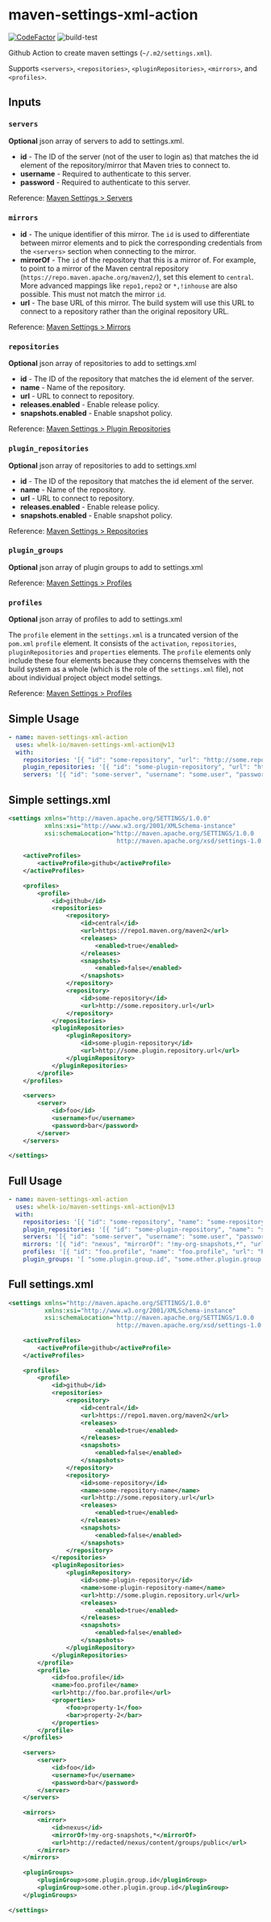 # maven-settings-xml-action

[![CodeFactor](https://www.codefactor.io/repository/github/whelk-io/maven-settings-xml-action/badge)](https://www.codefactor.io/repository/github/whelk-io/maven-settings-xml-action) ![build-test](https://github.com/whelk-io/maven-settings-xml-action/workflows/build-test/badge.svg)

Github Action to create maven settings (`~/.m2/settings.xml`). 

Supports `<servers>`, `<repositories>`, `<pluginRepositories>`, `<mirrors>`, and `<profiles>`.

## Inputs

### `servers`

**Optional** json array of servers to add to settings.xml.
* **id** - The ID of the server (not of the user to login as) that matches the id element of the repository/mirror that Maven tries to connect to.
* **username** - Required to authenticate to this server.
* **password** - Required to authenticate to this server.

Reference: [Maven Settings > Servers](http://maven.apache.org/settings.html#servers)

### `mirrors`

* **id** - The unique identifier of this mirror. The `id` is used to differentiate between mirror elements and to pick the corresponding credentials from the `<servers>` section when connecting to the mirror.
* **mirrorOf** - The `id` of the repository that this is a mirror of. For example, to point to a mirror of the Maven central repository (`https://repo.maven.apache.org/maven2/`), set this element to `central`. More advanced mappings like `repo1,repo2` or `*,!inhouse` are also possible. This must not match the mirror `id`.
* **url** - The base URL of this mirror. The build system will use this URL to connect to a repository rather than the original repository URL.

Reference: [Maven Settings > Mirrors](http://maven.apache.org/settings.html#mirrors)

### `repositories`
**Optional** json array of repositories to add to settings.xml
* **id** - The ID of the repository that matches the id element of the server.
* **name** - Name of the repository.
* **url** - URL to connect to repository.
* **releases.enabled** - Enable release policy.
* **snapshots.enabled** - Enable snapshot policy.

Reference: [Maven Settings > Plugin Repositories](http://maven.apache.org/settings.html#repositories)

### `plugin_repositories`
**Optional** json array of repositories to add to settings.xml
* **id** - The ID of the repository that matches the id element of the server.
* **name** - Name of the repository.
* **url** - URL to connect to repository.
* **releases.enabled** - Enable release policy.
* **snapshots.enabled** - Enable snapshot policy.

Reference: [Maven Settings > Repositories](http://maven.apache.org/settings.html#Plugin_Repositories)

### `plugin_groups`
**Optional** json array of plugin groups to add to settings.xml

Reference: [Maven Settings > Profiles](http://maven.apache.org/settings.html#Plugin_Groups)

### `profiles`
**Optional** json array of profiles to add to settings.xml

The `profile` element in the `settings.xml` is a truncated version of the `pom.xml` `profile` element. It consists of the `activation`, `repositories`, `pluginRepositories` and `properties` elements. The `profile` elements only include these four elements because they concerns themselves with the build system as a whole (which is the role of the `settings.xml` file), not about individual project object model settings.

Reference: [Maven Settings > Profiles](http://maven.apache.org/settings.html#profiles)

## Simple Usage

````yaml
- name: maven-settings-xml-action
  uses: whelk-io/maven-settings-xml-action@v13
  with:
    repositories: '[{ "id": "some-repository", "url": "http://some.repository.url" }]'
    plugin_repositories: '[{ "id": "some-plugin-repository", "url": "http://some.plugin.repository.url" }]'
    servers: '[{ "id": "some-server", "username": "some.user", "password": "some.password" }]'
````

## Simple settings.xml

````xml
<settings xmlns="http://maven.apache.org/SETTINGS/1.0.0" 
          xmlns:xsi="http://www.w3.org/2001/XMLSchema-instance" 
          xsi:schemaLocation="http://maven.apache.org/SETTINGS/1.0.0
                              http://maven.apache.org/xsd/settings-1.0.0.xsd">
  
    <activeProfiles>
        <activeProfile>github</activeProfile>
    </activeProfiles>
  
    <profiles>
        <profile>
            <id>github</id>
            <repositories>
                <repository>
                    <id>central</id>
                    <url>https://repo1.maven.org/maven2</url>
                    <releases>
                        <enabled>true</enabled>
                    </releases>
                    <snapshots>
                        <enabled>false</enabled>
                    </snapshots>
                </repository>
                <repository>
                    <id>some-repository</id>
                    <url>http://some.repository.url</url>
                </repository>
            </repositories>
            <pluginRepositories>
                <pluginRepository>
                    <id>some-plugin-repository</id>
                    <url>http://some.plugin.repository.url</url>
                </pluginRepository>
            </pluginRepositories>
        </profile>
    </profiles>
  
    <servers>
        <server>
            <id>foo</id>
            <username>fu</username>
            <password>bar</password>
        </server>
    </servers>
  
</settings>
````

## Full Usage

````yaml
- name: maven-settings-xml-action
  uses: whelk-io/maven-settings-xml-action@v13
  with:
    repositories: '[{ "id": "some-repository", "name": "some-repository-name", "url": "http://some.repository.url", "releases": { "enabled": "true" }, "snapshots": { "enabled": "false" } }]'
    plugin_repositories: '[{ "id": "some-plugin-repository", "name": "some-plugin-repository-name", "url": "http://some.plugin.repository.url", "releases": { "enabled": "true" }, "snapshots": { "enabled": "false" }}]'
    servers: '[{ "id": "some-server", "username": "some.user", "password": "some.password" }]'
    mirrors: '[{ "id": "nexus", "mirrorOf": "!my-org-snapshots,*", "url": "http://redacted/nexus/content/groups/public" }]'
    profiles: '[{ "id": "foo.profile", "name": "foo.profile", "url": "http://foo.bar.profile", "properties": { "foo": "property-1", "bar": "property-2"} }]'
	plugin_groups: '[ "some.plugin.group.id", "some.other.plugin.group.id" ]'

````

## Full settings.xml

````xml
<settings xmlns="http://maven.apache.org/SETTINGS/1.0.0" 
          xmlns:xsi="http://www.w3.org/2001/XMLSchema-instance" 
          xsi:schemaLocation="http://maven.apache.org/SETTINGS/1.0.0
                              http://maven.apache.org/xsd/settings-1.0.0.xsd">
  
    <activeProfiles>
        <activeProfile>github</activeProfile>
    </activeProfiles>
  
    <profiles>
        <profile>
            <id>github</id>
            <repositories>
                <repository>
                    <id>central</id>
                    <url>https://repo1.maven.org/maven2</url>
                    <releases>
                        <enabled>true</enabled>
                    </releases>
                    <snapshots>
                        <enabled>false</enabled>
                    </snapshots>
                </repository>
                <repository>
                    <id>some-repository</id>
                    <name>some-repository-name</name>
                    <url>http://some.repository.url</url>
                    <releases>
                        <enabled>true</enabled>
                    </releases>
                    <snapshots>
                        <enabled>false</enabled>
                    </snapshots>
                </repository>
            </repositories>
            <pluginRepositories>
                <pluginRepository>
                    <id>some-plugin-repository</id>
                    <name>some-plugin-repository-name</name>
                    <url>http://some.plugin.repository.url</url>
                    <releases>
                        <enabled>true</enabled>
                    </releases>
                    <snapshots>
                        <enabled>false</enabled>
                    </snapshots>
                </pluginRepository>
            </pluginRepositories>
        </profile>
        <profile>
            <id>foo.profile</id>
            <name>foo.profile</name>
            <url>http://foo.bar.profile</url>
            <properties>
                <foo>property-1</foo>
                <bar>property-2</bar>
            </properties>
        </profile>
    </profiles>
  
    <servers>
        <server>
            <id>foo</id>
            <username>fu</username>
            <password>bar</password>
        </server>
    </servers>
  
    <mirrors>
        <mirror>
            <id>nexus</id>
            <mirrorOf>!my-org-snapshots,*</mirrorOf>
            <url>http://redacted/nexus/content/groups/public</url>
        </mirror>
    </mirrors>
  
    <pluginGroups>
        <pluginGroup>some.plugin.group.id</pluginGroup>
        <pluginGroup>some.other.plugin.group.id</pluginGroup>
    </pluginGroups>
  
</settings>
````
